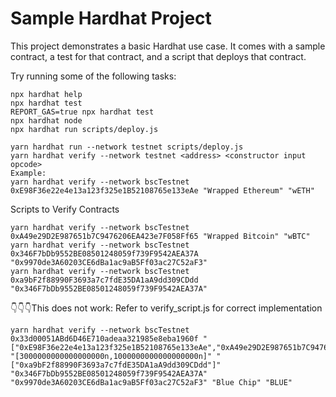 # Sample Hardhat Project

This project demonstrates a basic Hardhat use case. It comes with a sample contract, a test for that contract, and a script that deploys that contract.

Try running some of the following tasks:

```shell
npx hardhat help
npx hardhat test
REPORT_GAS=true npx hardhat test
npx hardhat node
npx hardhat run scripts/deploy.js
```

```shell
yarn hardhat run --network testnet scripts/deploy.js
yarn hardhat verify --network testnet <address> <constructor input opcode>
Example:
yarn hardhat verify --network bscTestnet 0xE98F36e22e4e13a123f325e1B52108765e133eAe "Wrapped Ethereum" "wETH"
```

Scripts to Verify Contracts

```shell
yarn hardhat verify --network bscTestnet 0xA49e29D2E987651b7C9476206EA423e7F058Ff65 "Wrapped Bitcoin" "wBTC"
yarn hardhat verify --network bscTestnet 0x346F7bDb9552BE08501248059f739F9542AEA37A "0x9970de3A60203CE6dBa1ac9aB5Ff03ac27C52aF3"
yarn hardhat verify --network bscTestnet 0xa9bF2f88990F3693a7c7fdE35DA1aA9dd309CDdd "0x346F7bDb9552BE08501248059f739F9542AEA37A"
```

👇👇👇This does not work: Refer to verify_script.js for correct implementation

```shell
yarn hardhat verify --network bscTestnet 0x33d00051ABd6D46E710adeaa321985e8eba1960f "["0xE98F36e22e4e13a123f325e1B52108765e133eAe","0xA49e29D2E987651b7C9476206EA423e7F058Ff65"]" "[3000000000000000000n,1000000000000000000n]" "["0xa9bF2f88990F3693a7c7fdE35DA1aA9dd309CDdd"]" "0x346F7bDb9552BE08501248059f739F9542AEA37A" "0x9970de3A60203CE6dBa1ac9aB5Ff03ac27C52aF3" "Blue Chip" "BLUE"
```
